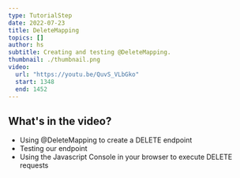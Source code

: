 ```yaml
---
type: TutorialStep
date: 2022-07-23
title: DeleteMapping
topics: []
author: hs
subtitle: Creating and testing @DeleteMapping.
thumbnail: ./thumbnail.png
video:
  url: "https://youtu.be/QuvS_VLbGko"
  start: 1348
  end: 1452
---
```


## What's in the video?

- Using @DeleteMapping to create a DELETE endpoint
- Testing our endpoint
- Using the Javascript Console in your browser to execute DELETE requests
